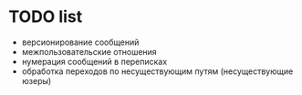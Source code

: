 # TODO list

- версионирование сообщений
- межпользовательские отношения
- нумерация сообщений в переписках
- обработка переходов по несуществующим путям (несуществующие юзеры)

